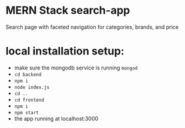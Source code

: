 # MERN Stack search-app

Search page with faceted navigation for categories, brands, and price

# local installation setup:

- make sure the mongodb service is running `mongod`
- `cd backend`
- `npm i`
- `node index.js`
- `cd ..`
- `cd frontend`
- `npm i`
- `npm start`
- the app running at localhost:3000
